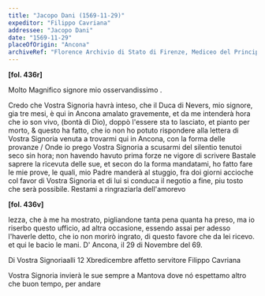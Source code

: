 ```yaml
---
title: "Jacopo Dani (1569-11-29)"
expeditor: "Filippo Cavriana"
addressee: "Jacopo Dani"
date: "1569-11-29"
placeOfOrigin: "Ancona"
archiveRef: "Florence Archivio di Stato di Firenze, Mediceo del Principato, 1317, fols. 436r-436v"
---
```



**[fol. 436r]**

Molto Magnifico signore  mio osservandissimo <span class="lb-marker"></span>.

Credo che Vostra Signoria  havrà inteso, che il Duca di Nevers, mio signore, gia tre mesi, è qui in Ancona<span class="lb-marker"></span> amalato gravemente, et da me intenderà hora <span class="lb-marker"></span> che io son vivo, (bontà di Dio), doppò l'essere <span class="lb-marker"></span> sta<span class="lb-marker"></span> to lasciato, et pianto per morto, & questo ha <span class="lb-marker"></span> fatto, che io non ho potuto rispondere alla lettera <span class="lb-marker"></span> di Vostra Signoria  venuta a trovarmi qui in Ancona, con <span class="lb-marker"></span> la forma delle provanze / Onde io prego Vostra Signoria  a <span class="lb-marker"></span> scusarmi del silentio tenutoi seco sin hora; non <span class="lb-marker"></span> havendo havuto prima forze ne vigore di scrivere <span class="lb-marker"></span> Bastale saprere la ricevuta delle sue, et secon<span class="lb-marker"></span> do la forma mandatami, ho fatto fare le mie <span class="lb-marker"></span> prove, le quali, mio Padre  manderà al stuggio, fra <span class="lb-marker"></span> doi giorni accioche col favor di Vostra Signoria  et di lui <span class="lb-marker"></span> si conduca il negotio a fine, piu tosto che serà <span class="lb-marker"></span> possibile. Restami a ringraziarla dell'amorevo


**[fol. 436v]**

lezza, che à me ha mostrato, pigliandone tanta pena <span class="lb-marker"></span> quanta ha preso, ma io riserbo questo ufficio, ad <span class="lb-marker"></span> altra occasione, essendo assai per adesso l'haverle <span class="lb-marker"></span> detto, che io non morirò ingrato, di questo favore <span class="lb-marker"></span> che da lei ricevo. et qui le bacio le mani. D' <span class="lb-marker"></span> Ancona, il 29 di Novembre del 69.

Di Vostra  Signoriaalli 12 Xbredicembre<span class="lb-marker"></span> affetto servitore <span class="lb-marker"></span> Filippo Cavriana

Vostra Signoria  invierà le sue sempre a Mantova dove nó <span class="lb-marker"></span> espettamo altro che buon tempo, per andare



